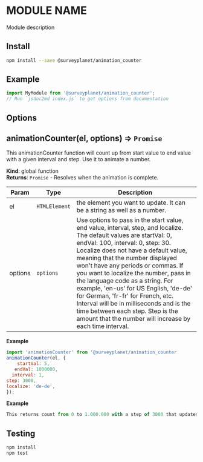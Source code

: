# MODULE NAME

Module description

## Install

```bash
npm install --save @surveyplanet/animation_counter
```

## Example

```js
import MyModule from '@surveyplanet/animation_counter';
// Run `jsdoc2md index.js` to get options from documentation
```

## Options

<a name="animationCounter"></a>

## animationCounter(el, options) ⇒ <code>Promise</code>

This animationCounter function will count up from start value to end value with a given interval and step. Use it to animate a number.

**Kind**: global function  
**Returns**: <code>Promise</code> - Resolves when the animation is complete.

| Param   | Type                     | Description                                                                                                                                                                                                                                                                                                                                                                                                                                                                                                                                                                   |
| ------- | ------------------------ | ----------------------------------------------------------------------------------------------------------------------------------------------------------------------------------------------------------------------------------------------------------------------------------------------------------------------------------------------------------------------------------------------------------------------------------------------------------------------------------------------------------------------------------------------------------------------------- |
| el      | <code>HTMLElement</code> | the element you want to update. It can be a string as well as a number.                                                                                                                                                                                                                                                                                                                                                                                                                                                                                                       |
| options | <code>options</code>     | Use options to pass in the start value, end value, interval, step, and localize. The default values are startVal: 0, endVal: 100, interval: 0, step: 30. Localize does not have a default value, meaning that the number displayed won't have any periods or commas. If you want to localize the number, pass in the language code as a string. For example, 'en-us' for US English, 'de-de' for German, 'fr-fr' for French, etc. Interval will be in milliseconds and is the time between each step. Step is the amount that the number will increase by each time interval. |

**Example**

```js
import 'animationCounter' from '@surveyplanet/animation_counter
animationCounter(el, {
    startVal: 5,
   endVal: 1000000,
  interval: 1,
step: 3000,
localize: 'de-de',
});
```

**Example**

```js
This returns count from 0 to 1.000.000 with a step of 3000 that updates every 1 millisecond.
```

## Testing

```bash
npm install
npm test
```
